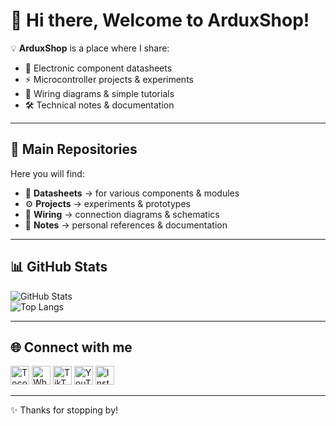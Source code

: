 # 👋 Hi there, Welcome to ArduxShop!

💡 **ArduxShop** is a place where I share:
- 📑 Electronic component datasheets  
- ⚡ Microcontroller projects & experiments  
- 🔌 Wiring diagrams & simple tutorials  
- 🛠️ Technical notes & documentation  

---

## 📂 Main Repositories
Here you will find:
- 📘 **Datasheets** → for various components & modules  
- ⚙️ **Projects** → experiments & prototypes  
- 🔗 **Wiring** → connection diagrams & schematics  
- 📝 **Notes** → personal references & documentation  

---

## 📊 GitHub Stats
![GitHub Stats](https://github-readme-stats.vercel.app/api?username=ArduxShop&show_icons=true&theme=tokyonight)  
![Top Langs](https://github-readme-stats.vercel.app/api/top-langs/?username=ArduxShop&layout=compact&theme=tokyonight)

---

## 🌐 Connect with me

[<img src="https://play-lh.googleusercontent.com/j2VL_lvqb5vYUlZSWfKz6q0-SnW35-MglPABk81qnF9GWq4f-D-V77cH4xE0QzPkIXjd" width="30" alt="Toco Store">](https://toco.id/store/arduxshop)
[<img src="https://cdn-icons-png.flaticon.com/512/733/733585.png" width="30" alt="WhatsApp">](https://wa.me/6283891869227)
[<img src="https://cdn-icons-png.flaticon.com/512/3046/3046121.png" width="30" alt="TikTok">](https://www.tiktok.com/@arduxshop)
[<img src="https://cdn-icons-png.flaticon.com/512/1384/1384060.png" width="30" alt="YouTube">](https://youtube.com/@ArduxShop)
[<img src="https://cdn-icons-png.flaticon.com/512/2111/2111463.png" width="30" alt="Instagram">](https://instagram.com/arduxshop)


---

✨ Thanks for stopping by!  
